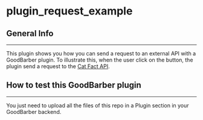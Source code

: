 plugin_request_example
======================
## General Info
***
This plugin shows you how you can send a request to an external API with a GoodBarber plugin.
To illustrate this, when the user click on the button, the plugin send a request to the [Cat Fact API](https://docs.woocommerce.com/document/woocommerce-rest-api/).

## How to test this GoodBarber plugin
***
You just need to upload all the files of this repo in a Plugin section in your GoodBarber backend.